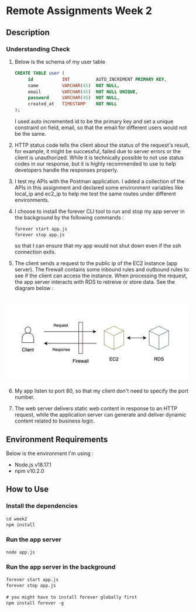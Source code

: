 # Remote Assignments Week 2
## Description

### Understanding Check
1. Below is the schema of my user table
   
   ```sql
   CREATE TABLE user (
        id           INT          AUTO_INCREMENT PRIMARY KEY,
        name         VARCHAR(45)  NOT NULL,
        email        VARCHAR(45)  NOT NULL UNIQUE,
        password     VARCHAR(45)  NOT NULL,
        created_at   TIMESTAMP    NOT NULL
   );
   ```
    I used auto incremented id to be the primary key and set a unique constraint on field, email, so that the email for different users would not be the same.

2. HTTP status code tells the client about the status of the request's result, for example, it might be successful, failed due to server errors or the client is unauthorized. While it is technically possible to not use status codes in our response, but it is highly recommended to use to help developers handle the responses properly.
   
3.  I test my APIs with the Postman application. I added a collection of the APIs in this assignment and declared some environment variables like local_ip and ec2_ip to help me test the same routes under different environments.

4.  I choose to install the forever CLI tool to run and stop my app server in the background by the following commands :
    ```
    forever start app.js
    forever stop app.js
    ```
    so that I can ensure that my app would not shut down even if the ssh connection exits.

5.  The client sends a request to the public ip of the EC2 instance (app server). The firewall contains some inbound rules and outbound rules to see if the client can access the instance. When processing the request, the app server interacts with RDS to retreive or store data. See the diagram below : <br/><br/>
   <img src="imgs/interaction.jpg" alt="image" width="600" height="auto">

6.  My app listen to port 80, so that my client don't need to specify the port number.
   
7.  The web server delivers static web content in response to an HTTP request, while the application server can generate and deliver dynamic content related to business logic.

## Environment Requirements
Below is the environment I'm using : 
- Node.js v18.17.1
- npm v10.2.0

## How to Use
### Install the dependencies
```
cd week2
npm install
```
### Run the app server
```
node app.js
```
### Run the app server in the background
```
forever start app.js
forever stop app.js

# you might have to install forever globally first
npm install forever -g
```
